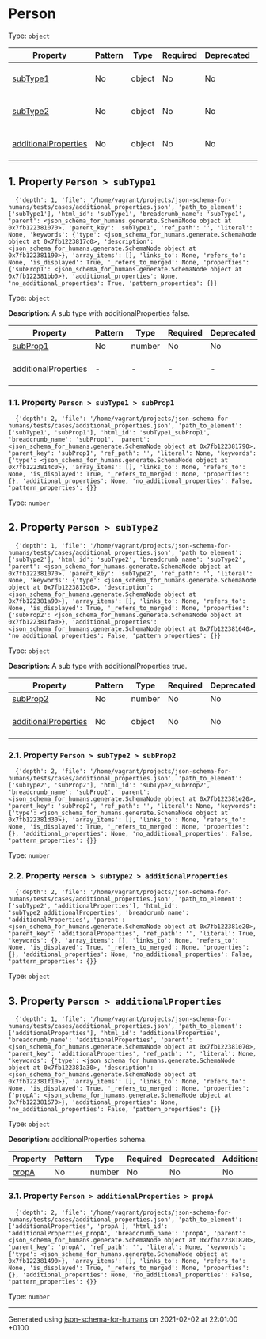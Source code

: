 

# Person

Type: `object`

| Property | Pattern | Type | Required | Deprecated | Additional | Description |
| -------- | ------- | ---- | -------- | ---------- | ---------- | ----------- |
| [subType1](#subType1)|No|object|No|No| No|A sub type with additionalProperties false.|
| [subType2](#subType2)|No|object|No|No| No|A sub type with additionalProperties true.|
| [additionalProperties](#additionalProperties)|No|object|No|No|  [![made-with-Markdown](https://img.shields.io/badge/Should-conform-blue)](#additionalProperties "Each additional property must conform to the following schema")|additionalProperties schema.|

##  <a name="subType1"></a>1.  Property `Person > subType1`

      {'depth': 1, 'file': '/home/vagrant/projects/json-schema-for-humans/tests/cases/additional_properties.json', 'path_to_element': ['subType1'], 'html_id': 'subType1', 'breadcrumb_name': 'subType1', 'parent': <json_schema_for_humans.generate.SchemaNode object at 0x7fb122381070>, 'parent_key': 'subType1', 'ref_path': '', 'literal': None, 'keywords': {'type': <json_schema_for_humans.generate.SchemaNode object at 0x7fb1223817c0>, 'description': <json_schema_for_humans.generate.SchemaNode object at 0x7fb122381190>}, 'array_items': [], 'links_to': None, 'refers_to': None, 'is_displayed': True, '_refers_to_merged': None, 'properties': {'subProp1': <json_schema_for_humans.generate.SchemaNode object at 0x7fb122381bb0>}, 'additional_properties': None, 'no_additional_properties': True, 'pattern_properties': {}}

Type: `object`

**Description:** A sub type with additionalProperties false.

| Property | Pattern | Type | Required | Deprecated | Additional | Description |
| -------- | ------- | ---- | -------- | ---------- | ---------- | ----------- |
| [subProp1](#subType1_subProp1)|No|number|No|No| No|-|
| additionalProperties | - | - | - | - |  [![made-with-Markdown](https://img.shields.io/badge/Not%20allowed-red)](# "Additional Properties not allowed.") | - |

###  <a name="subType1_subProp1"></a>1.1.  Property `Person > subType1 > subProp1`

      {'depth': 2, 'file': '/home/vagrant/projects/json-schema-for-humans/tests/cases/additional_properties.json', 'path_to_element': ['subType1', 'subProp1'], 'html_id': 'subType1_subProp1', 'breadcrumb_name': 'subProp1', 'parent': <json_schema_for_humans.generate.SchemaNode object at 0x7fb122381790>, 'parent_key': 'subProp1', 'ref_path': '', 'literal': None, 'keywords': {'type': <json_schema_for_humans.generate.SchemaNode object at 0x7fb1223814c0>}, 'array_items': [], 'links_to': None, 'refers_to': None, 'is_displayed': True, '_refers_to_merged': None, 'properties': {}, 'additional_properties': None, 'no_additional_properties': False, 'pattern_properties': {}}

Type: `number`

##  <a name="subType2"></a>2.  Property `Person > subType2`

      {'depth': 1, 'file': '/home/vagrant/projects/json-schema-for-humans/tests/cases/additional_properties.json', 'path_to_element': ['subType2'], 'html_id': 'subType2', 'breadcrumb_name': 'subType2', 'parent': <json_schema_for_humans.generate.SchemaNode object at 0x7fb122381070>, 'parent_key': 'subType2', 'ref_path': '', 'literal': None, 'keywords': {'type': <json_schema_for_humans.generate.SchemaNode object at 0x7fb1223813d0>, 'description': <json_schema_for_humans.generate.SchemaNode object at 0x7fb122381a90>}, 'array_items': [], 'links_to': None, 'refers_to': None, 'is_displayed': True, '_refers_to_merged': None, 'properties': {'subProp2': <json_schema_for_humans.generate.SchemaNode object at 0x7fb122381fa0>}, 'additional_properties': <json_schema_for_humans.generate.SchemaNode object at 0x7fb122381640>, 'no_additional_properties': False, 'pattern_properties': {}}

Type: `object`

**Description:** A sub type with additionalProperties true.

| Property | Pattern | Type | Required | Deprecated | Additional | Description |
| -------- | ------- | ---- | -------- | ---------- | ---------- | ----------- |
| [subProp2](#subType2_subProp2)|No|number|No|No| No|-|
| [additionalProperties](#subType2_additionalProperties)|No|object|No|No|  [![made-with-Markdown](https://img.shields.io/badge/Any%20type-allowed-green)](# "Additional Properties of any type are allowed.")|-|

###  <a name="subType2_subProp2"></a>2.1.  Property `Person > subType2 > subProp2`

      {'depth': 2, 'file': '/home/vagrant/projects/json-schema-for-humans/tests/cases/additional_properties.json', 'path_to_element': ['subType2', 'subProp2'], 'html_id': 'subType2_subProp2', 'breadcrumb_name': 'subProp2', 'parent': <json_schema_for_humans.generate.SchemaNode object at 0x7fb122381e20>, 'parent_key': 'subProp2', 'ref_path': '', 'literal': None, 'keywords': {'type': <json_schema_for_humans.generate.SchemaNode object at 0x7fb122381d30>}, 'array_items': [], 'links_to': None, 'refers_to': None, 'is_displayed': True, '_refers_to_merged': None, 'properties': {}, 'additional_properties': None, 'no_additional_properties': False, 'pattern_properties': {}}

Type: `number`

###  <a name="subType2_additionalProperties"></a>2.2.  Property `Person > subType2 > additionalProperties`

      {'depth': 2, 'file': '/home/vagrant/projects/json-schema-for-humans/tests/cases/additional_properties.json', 'path_to_element': ['subType2', 'additionalProperties'], 'html_id': 'subType2_additionalProperties', 'breadcrumb_name': 'additionalProperties', 'parent': <json_schema_for_humans.generate.SchemaNode object at 0x7fb122381e20>, 'parent_key': 'additionalProperties', 'ref_path': '', 'literal': True, 'keywords': {}, 'array_items': [], 'links_to': None, 'refers_to': None, 'is_displayed': True, '_refers_to_merged': None, 'properties': {}, 'additional_properties': None, 'no_additional_properties': False, 'pattern_properties': {}}

Type: `object`

##  <a name="additionalProperties"></a>3.  Property `Person > additionalProperties`

      {'depth': 1, 'file': '/home/vagrant/projects/json-schema-for-humans/tests/cases/additional_properties.json', 'path_to_element': ['additionalProperties'], 'html_id': 'additionalProperties', 'breadcrumb_name': 'additionalProperties', 'parent': <json_schema_for_humans.generate.SchemaNode object at 0x7fb122381070>, 'parent_key': 'additionalProperties', 'ref_path': '', 'literal': None, 'keywords': {'type': <json_schema_for_humans.generate.SchemaNode object at 0x7fb122381a30>, 'description': <json_schema_for_humans.generate.SchemaNode object at 0x7fb122381f10>}, 'array_items': [], 'links_to': None, 'refers_to': None, 'is_displayed': True, '_refers_to_merged': None, 'properties': {'propA': <json_schema_for_humans.generate.SchemaNode object at 0x7fb122381670>}, 'additional_properties': None, 'no_additional_properties': False, 'pattern_properties': {}}

Type: `object`

**Description:** additionalProperties schema.

| Property | Pattern | Type | Required | Deprecated | Additional | Description |
| -------- | ------- | ---- | -------- | ---------- | ---------- | ----------- |
| [propA](#additionalProperties_propA)|No|number|No|No| No|-|

###  <a name="additionalProperties_propA"></a>3.1.  Property `Person > additionalProperties > propA`

      {'depth': 2, 'file': '/home/vagrant/projects/json-schema-for-humans/tests/cases/additional_properties.json', 'path_to_element': ['additionalProperties', 'propA'], 'html_id': 'additionalProperties_propA', 'breadcrumb_name': 'propA', 'parent': <json_schema_for_humans.generate.SchemaNode object at 0x7fb122381820>, 'parent_key': 'propA', 'ref_path': '', 'literal': None, 'keywords': {'type': <json_schema_for_humans.generate.SchemaNode object at 0x7fb122381490>}, 'array_items': [], 'links_to': None, 'refers_to': None, 'is_displayed': True, '_refers_to_merged': None, 'properties': {}, 'additional_properties': None, 'no_additional_properties': False, 'pattern_properties': {}}

Type: `number`

----------------------------------------------------------------------------------------------------------------------------
Generated using [json-schema-for-humans](https://github.com/coveooss/json-schema-for-humans) on 2021-02-02 at 22:01:00 +0100